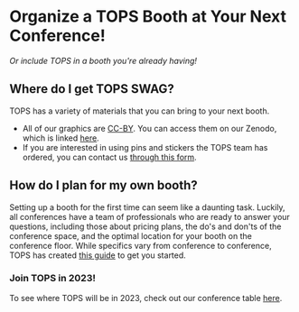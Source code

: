 # Organize a TOPS Booth at Your Next Conference!
*Or include TOPS in a booth you're already having!*

## Where do I get TOPS SWAG? 
TOPS has a variety of materials that you can bring to your next booth. 
- All of our graphics are [CC-BY](https://creativecommons.org/licenses/by/4.0/). You can access them on our Zenodo, which is linked [here](https://doi.org/10.5281/zenodo.5225075). 
- If you are interested in using pins and stickers the TOPS team has ordered, you can contact us [through this form](https://docs.google.com/forms/d/1XcjQU9vYyXAMmJFdB6H021PFypGYWbNKvNR_em5q2UY/edit).

## How do I plan for my own booth? 
Setting up a booth for the first time can seem like a daunting task. Luckily, all conferences have a team of professionals who are ready to answer your questions, including those about pricing plans, the do's and don'ts of the conference space, and the optimal location for your booth on the conference floor. While specifics vary from conference to conference, TOPS has created [this guide](./booth_checklist.md) to get you started. 

### Join TOPS in 2023! 
To see where TOPS will be in 2023, check out our conference table [here](https://github.com/nasa/Transform-to-Open-Science/blob/main/docs/Area1_Engagement/Outreach/tops_conferences.md).
